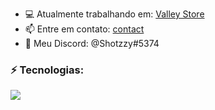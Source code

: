 
- 💻 Atualmente trabalhando em: [Valley Store](https://santagroup.com.br)
- 📫 Entre em contato: [contact](valleystoreatendimento@gmail.com)
- 📱 Meu Discord: @Shotzzy#5374 

### ⚡ Tecnologias:
<a href="https://skillicons.dev">
    <img src="https://skillicons.dev/icons?i=ts,js,lua,nodejs,mongodb,mysql" />
</a>
